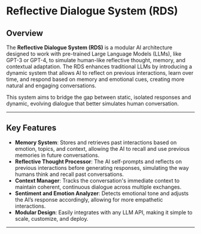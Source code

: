 # Reflective Dialogue System (RDS)
## **Overview**

The **Reflective Dialogue System (RDS)** is a modular AI architecture designed to work with pre-trained Large Language Models (LLMs), like GPT-3 or GPT-4, to simulate human-like reflective thought, memory, and contextual adaptation. The RDS enhances traditional LLMs by introducing a dynamic system that allows AI to reflect on previous interactions, learn over time, and respond based on memory and emotional cues, creating more natural and engaging conversations.

This system aims to bridge the gap between static, isolated responses and dynamic, evolving dialogue that better simulates human conversation.

---

## **Key Features**

- **Memory System**: Stores and retrieves past interactions based on emotion, topics, and context, allowing the AI to recall and use previous memories in future conversations.
- **Reflective Thought Processor**: The AI self-prompts and reflects on previous interactions before generating responses, simulating the way humans think and recall past conversations.
- **Context Manager**: Tracks the conversation's immediate context to maintain coherent, continuous dialogue across multiple exchanges.
- **Sentiment and Emotion Analyzer**: Detects emotional tone and adjusts the AI’s response accordingly, allowing for more empathetic interactions.
- **Modular Design**: Easily integrates with any LLM API, making it simple to scale, customize, and deploy.

---


